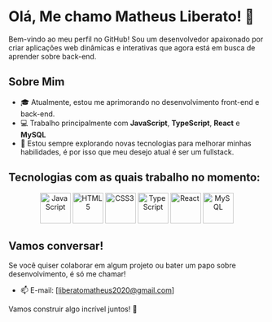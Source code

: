# Olá, Me chamo Matheus Liberato! 👋

Bem-vindo ao meu perfil no GitHub! Sou um desenvolvedor apaixonado por criar aplicações web dinâmicas e interativas que agora está em busca de aprender sobre back-end.

## Sobre Mim

- 🎓 Atualmente, estou me aprimorando no desenvolvimento front-end e back-end.
- 💻 Trabalho principalmente com **JavaScript**, **TypeScript**, **React** e **MySQL**
- 🚀 Estou sempre explorando novas tecnologias para melhorar minhas habilidades, é por isso que meu desejo atual é ser um fullstack. 

## Tecnologias com as quais trabalho no momento:

<p align="center">
  <img src="https://cdn.jsdelivr.net/gh/devicons/devicon/icons/javascript/javascript-original.svg" alt="JavaScript" width="60" height="60"/>
  <img src="https://cdn.jsdelivr.net/gh/devicons/devicon/icons/html5/html5-original-wordmark.svg" alt="HTML5" width="60" height="60"/>
  <img src="https://cdn.jsdelivr.net/gh/devicons/devicon/icons/css3/css3-original-wordmark.svg" alt="CSS3" width="60" height="60"/>
  <img src="https://cdn.jsdelivr.net/gh/devicons/devicon/icons/typescript/typescript-original.svg" alt="TypeScript" width="60" height="60"/>
  <img src="https://cdn.jsdelivr.net/gh/devicons/devicon/icons/react/react-original-wordmark.svg" alt="React" width="60" height="60"/>
  <img src="https://cdn.jsdelivr.net/gh/devicons/devicon/icons/mysql/mysql-original-wordmark.svg" alt="MySQL" width="60" height="60"/>
</p>

## Vamos conversar!

Se você quiser colaborar em algum projeto ou bater um papo sobre desenvolvimento, é só me chamar!

- 📫 E-mail: [liberatomatheus2020@gmail.com]



Vamos construir algo incrível juntos! 🚀
